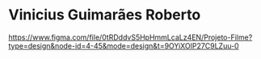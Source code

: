 # Vinicius Guimarães Roberto
https://www.figma.com/file/0tRDddvS5HpHmmLcaLz4EN/Projeto-Filme?type=design&node-id=4-45&mode=design&t=9OYiXOIP27C9LZuu-0